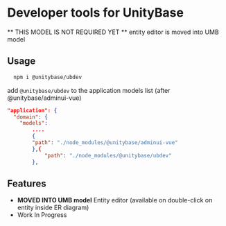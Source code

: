 # Developer tools for UnityBase

** THIS MODEL IS NOT REQUIRED YET ** entity editor is moved into UMB model

## Usage
```bash
  npm i @unitybase/ubdev
```

 add `@unitybase/ubdev` to the application models list (after @unitybase/adminui-vue)

```json
"application": {
  "domain": {
	"models":
	    ....
	    {
		"path": "./node_modules/@unitybase/adminui-vue"
	    },{
	        "path": "./node_modules/@unitybase/ubdev"
	    },
```


## Features
 - **MOVED INTO UMB model** Entity editor (available on double-click on entity inside ER diagram)
 - Work In Progress